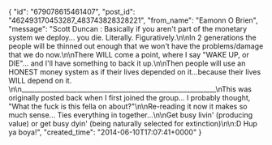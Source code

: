  {
   "id": "679078615461407",
   "post_id": "462493170453287_483743828328221",
   "from_name": "Eamonn O Brien",
   "message": "Scott Duncan : Basically if you aren't part of the monetary system we deploy... you die. Literally. Figuratively.\n\nIn 2 generations the people will be thinned out enough that we won't have the problems/damage that we do now.\n\nThere WILL come a point, where I say \"WAKE UP, or DIE\"... and I'll have something to back it up.\n\nThen people will use an HONEST money system as if their lives depended on it...because their lives WILL depend on it. \n\n____________________________________________________________\nThis was originally posted back when I first joined the group... I probably thought, \"What the fuck is this fella on about?\"\n\nRe-reading it now it makes so much sense... Ties everything in together...\n\nGet busy livin' (producing value) or get busy dyin' (being naturally selected for extinction)\n\n:D Hup ya boya!",
   "created_time": "2014-06-10T17:07:41+0000"
 }

